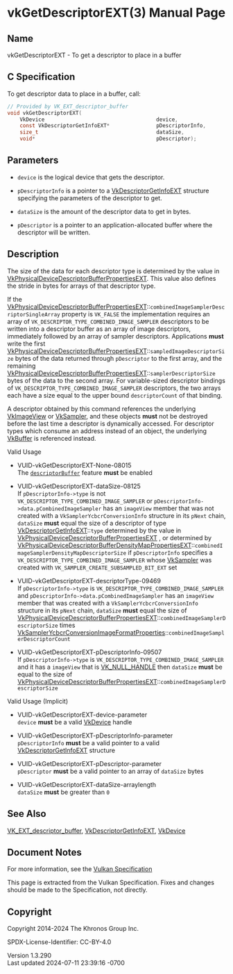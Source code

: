 # vkGetDescriptorEXT(3) Manual Page

## Name

vkGetDescriptorEXT - To get a descriptor to place in a buffer



## <a href="#_c_specification" class="anchor"></a>C Specification

To get descriptor data to place in a buffer, call:

``` c
// Provided by VK_EXT_descriptor_buffer
void vkGetDescriptorEXT(
    VkDevice                                    device,
    const VkDescriptorGetInfoEXT*               pDescriptorInfo,
    size_t                                      dataSize,
    void*                                       pDescriptor);
```

## <a href="#_parameters" class="anchor"></a>Parameters

- `device` is the logical device that gets the descriptor.

- `pDescriptorInfo` is a pointer to a
  [VkDescriptorGetInfoEXT](https://registry.khronos.org/vulkan/specs/1.3-extensions/man/html/VkDescriptorGetInfoEXT.html) structure
  specifying the parameters of the descriptor to get.

- `dataSize` is the amount of the descriptor data to get in bytes.

- `pDescriptor` is a pointer to an application-allocated buffer where
  the descriptor will be written.

## <a href="#_description" class="anchor"></a>Description

The size of the data for each descriptor type is determined by the value
in
[VkPhysicalDeviceDescriptorBufferPropertiesEXT](https://registry.khronos.org/vulkan/specs/1.3-extensions/man/html/VkPhysicalDeviceDescriptorBufferPropertiesEXT.html).
This value also defines the stride in bytes for arrays of that
descriptor type.

If the
[VkPhysicalDeviceDescriptorBufferPropertiesEXT](https://registry.khronos.org/vulkan/specs/1.3-extensions/man/html/VkPhysicalDeviceDescriptorBufferPropertiesEXT.html)::`combinedImageSamplerDescriptorSingleArray`
property is `VK_FALSE` the implementation requires an array of
`VK_DESCRIPTOR_TYPE_COMBINED_IMAGE_SAMPLER` descriptors to be written
into a descriptor buffer as an array of image descriptors, immediately
followed by an array of sampler descriptors. Applications **must** write
the first
[VkPhysicalDeviceDescriptorBufferPropertiesEXT](https://registry.khronos.org/vulkan/specs/1.3-extensions/man/html/VkPhysicalDeviceDescriptorBufferPropertiesEXT.html)::`sampledImageDescriptorSize`
bytes of the data returned through `pDescriptor` to the first array, and
the remaining
[VkPhysicalDeviceDescriptorBufferPropertiesEXT](https://registry.khronos.org/vulkan/specs/1.3-extensions/man/html/VkPhysicalDeviceDescriptorBufferPropertiesEXT.html)::`samplerDescriptorSize`
bytes of the data to the second array. For variable-sized descriptor
bindings of `VK_DESCRIPTOR_TYPE_COMBINED_IMAGE_SAMPLER` descriptors, the
two arrays each have a size equal to the upper bound `descriptorCount`
of that binding.

A descriptor obtained by this command references the underlying
[VkImageView](https://registry.khronos.org/vulkan/specs/1.3-extensions/man/html/VkImageView.html) or [VkSampler](https://registry.khronos.org/vulkan/specs/1.3-extensions/man/html/VkSampler.html), and
these objects **must** not be destroyed before the last time a
descriptor is dynamically accessed. For descriptor types which consume
an address instead of an object, the underlying
[VkBuffer](https://registry.khronos.org/vulkan/specs/1.3-extensions/man/html/VkBuffer.html) is referenced instead.

Valid Usage

- <a href="#VUID-vkGetDescriptorEXT-None-08015"
  id="VUID-vkGetDescriptorEXT-None-08015"></a>
  VUID-vkGetDescriptorEXT-None-08015  
  The <a
  href="https://registry.khronos.org/vulkan/specs/1.3-extensions/html/vkspec.html#features-descriptorBuffer"
  target="_blank" rel="noopener"><code>descriptorBuffer</code></a>
  feature **must** be enabled

- <a href="#VUID-vkGetDescriptorEXT-dataSize-08125"
  id="VUID-vkGetDescriptorEXT-dataSize-08125"></a>
  VUID-vkGetDescriptorEXT-dataSize-08125  
  If `pDescriptorInfo->type` is not
  `VK_DESCRIPTOR_TYPE_COMBINED_IMAGE_SAMPLER` or
  `pDescriptorInfo->data.pCombinedImageSampler` has an `imageView`
  member that was not created with a `VkSamplerYcbcrConversionInfo`
  structure in its `pNext` chain, `dataSize` **must** equal the size of
  a descriptor of type
  [VkDescriptorGetInfoEXT](https://registry.khronos.org/vulkan/specs/1.3-extensions/man/html/VkDescriptorGetInfoEXT.html)::`type`
  determined by the value in
  [VkPhysicalDeviceDescriptorBufferPropertiesEXT](https://registry.khronos.org/vulkan/specs/1.3-extensions/man/html/VkPhysicalDeviceDescriptorBufferPropertiesEXT.html)
  , or determined by
  [VkPhysicalDeviceDescriptorBufferDensityMapPropertiesEXT](https://registry.khronos.org/vulkan/specs/1.3-extensions/man/html/VkPhysicalDeviceDescriptorBufferDensityMapPropertiesEXT.html)::`combinedImageSamplerDensityMapDescriptorSize`
  if `pDescriptorInfo` specifies a
  `VK_DESCRIPTOR_TYPE_COMBINED_IMAGE_SAMPLER` whose
  [VkSampler](https://registry.khronos.org/vulkan/specs/1.3-extensions/man/html/VkSampler.html) was created with
  `VK_SAMPLER_CREATE_SUBSAMPLED_BIT_EXT` set

- <a href="#VUID-vkGetDescriptorEXT-descriptorType-09469"
  id="VUID-vkGetDescriptorEXT-descriptorType-09469"></a>
  VUID-vkGetDescriptorEXT-descriptorType-09469  
  If `pDescriptorInfo->type` is
  `VK_DESCRIPTOR_TYPE_COMBINED_IMAGE_SAMPLER` and
  `pDescriptorInfo->data.pCombinedImageSampler` has an `imageView`
  member that was created with a `VkSamplerYcbcrConversionInfo`
  structure in its `pNext` chain, `dataSize` **must** equal the size of
  [VkPhysicalDeviceDescriptorBufferPropertiesEXT](https://registry.khronos.org/vulkan/specs/1.3-extensions/man/html/VkPhysicalDeviceDescriptorBufferPropertiesEXT.html)::`combinedImageSamplerDescriptorSize`
  times
  [VkSamplerYcbcrConversionImageFormatProperties](https://registry.khronos.org/vulkan/specs/1.3-extensions/man/html/VkSamplerYcbcrConversionImageFormatProperties.html)::`combinedImageSamplerDescriptorCount`

- <a href="#VUID-vkGetDescriptorEXT-pDescriptorInfo-09507"
  id="VUID-vkGetDescriptorEXT-pDescriptorInfo-09507"></a>
  VUID-vkGetDescriptorEXT-pDescriptorInfo-09507  
  If `pDescriptorInfo->type` is
  `VK_DESCRIPTOR_TYPE_COMBINED_IMAGE_SAMPLER` and it has a `imageView`
  that is [VK_NULL_HANDLE](https://registry.khronos.org/vulkan/specs/1.3-extensions/man/html/VK_NULL_HANDLE.html) then `dataSize` **must**
  be equal to the size of
  [VkPhysicalDeviceDescriptorBufferPropertiesEXT](https://registry.khronos.org/vulkan/specs/1.3-extensions/man/html/VkPhysicalDeviceDescriptorBufferPropertiesEXT.html)::`combinedImageSamplerDescriptorSize`

Valid Usage (Implicit)

- <a href="#VUID-vkGetDescriptorEXT-device-parameter"
  id="VUID-vkGetDescriptorEXT-device-parameter"></a>
  VUID-vkGetDescriptorEXT-device-parameter  
  `device` **must** be a valid [VkDevice](https://registry.khronos.org/vulkan/specs/1.3-extensions/man/html/VkDevice.html) handle

- <a href="#VUID-vkGetDescriptorEXT-pDescriptorInfo-parameter"
  id="VUID-vkGetDescriptorEXT-pDescriptorInfo-parameter"></a>
  VUID-vkGetDescriptorEXT-pDescriptorInfo-parameter  
  `pDescriptorInfo` **must** be a valid pointer to a valid
  [VkDescriptorGetInfoEXT](https://registry.khronos.org/vulkan/specs/1.3-extensions/man/html/VkDescriptorGetInfoEXT.html) structure

- <a href="#VUID-vkGetDescriptorEXT-pDescriptor-parameter"
  id="VUID-vkGetDescriptorEXT-pDescriptor-parameter"></a>
  VUID-vkGetDescriptorEXT-pDescriptor-parameter  
  `pDescriptor` **must** be a valid pointer to an array of `dataSize`
  bytes

- <a href="#VUID-vkGetDescriptorEXT-dataSize-arraylength"
  id="VUID-vkGetDescriptorEXT-dataSize-arraylength"></a>
  VUID-vkGetDescriptorEXT-dataSize-arraylength  
  `dataSize` **must** be greater than `0`

## <a href="#_see_also" class="anchor"></a>See Also

[VK_EXT_descriptor_buffer](https://registry.khronos.org/vulkan/specs/1.3-extensions/man/html/VK_EXT_descriptor_buffer.html),
[VkDescriptorGetInfoEXT](https://registry.khronos.org/vulkan/specs/1.3-extensions/man/html/VkDescriptorGetInfoEXT.html),
[VkDevice](https://registry.khronos.org/vulkan/specs/1.3-extensions/man/html/VkDevice.html)

## <a href="#_document_notes" class="anchor"></a>Document Notes

For more information, see the <a
href="https://registry.khronos.org/vulkan/specs/1.3-extensions/html/vkspec.html#vkGetDescriptorEXT"
target="_blank" rel="noopener">Vulkan Specification</a>

This page is extracted from the Vulkan Specification. Fixes and changes
should be made to the Specification, not directly.

## <a href="#_copyright" class="anchor"></a>Copyright

Copyright 2014-2024 The Khronos Group Inc.

SPDX-License-Identifier: CC-BY-4.0

Version 1.3.290  
Last updated 2024-07-11 23:39:16 -0700
